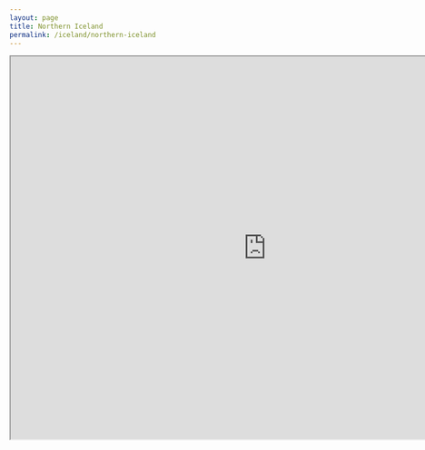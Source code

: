 ```yaml
---
layout: page
title: Northern Iceland
permalink: /iceland/northern-iceland
---
```

<div class='add-pad'>

<iframe src="https://www.google.com/maps/d/u/0/embed?mid=1jIk8Qqczb2OvzpyX0uP-eNLKqY0" width="900" height="675"></iframe>

</div>